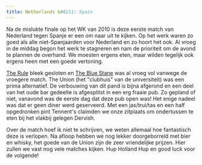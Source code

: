 ```yaml
---
title: Netherlands &#8211; Spain
---
```

Na de mislukte finale op het WK van 2010 is deze eerste match van Nederland tegen Spanje er een om naar uit te kijken. Op het werk waren zo goed als alle niet-Spanjaarden voor Nederland en zo hoort het ook. Al vroeg in de middag begon het werk te stagneren en nam de prioriteit om de avond te plannen de overhand. We moesten ergens eten, maar wilden tegelijk ook ergens heen met een goede vertoning.

[The Rule][1] bleek gesloten en [The Blue Stane][2] was al vroeg vol vanwege de vroegere match. The Union (het "clubhuis" van de universiteit) was een prima alternatief. De verbouwing van dit pand is bijna afgerond en een deel van het oude bar gedeelte is afgesplitst in een erg fraaie pub. Zo gepland of niet, vanavond was de eerste dag dat deze pub open was! Het enige nadeel was dat er geen diner werd geserveerd. Met een jas/trui/tas en een half opgedronken pint Tennent's claimden we onze zitplaats om ondertussen te eten bij het vlakbij gelegen Dervish.

Over de match hoef ik niet te schrijven, we weten allemaal hoe fantastisch deze is verlopen. Na afloop hebben we nog lekker doorgeborreld met bier en whisky, het goede van de Union zijn de zeer vriendelijke prijzen. Hier zullen we vast nog vele matches kijken. Hup Holland Hup en good luck voor de volgende!

 [1]: http://www.the-rule.co.uk/the-rule/home/the-rule-pub-diner.html
 [2]: http://www.bluestane-standrews.co.uk/